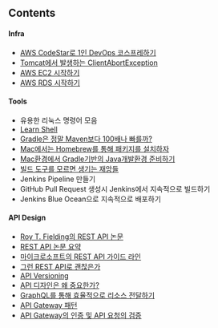 ## Contents

#### Infra

- [AWS CodeStar로 1인 DevOps 코스프레하기](https://github.com/stunstunstun/awesome-wiki/blob/master/DevOps/devops-aws-codestar.md)
- [Tomcat에서 발생하는 ClientAbortException](https://github.com/stunstunstun/awesome-wiki/blob/master/DevOps/devops-was-client-abort-exception.md)
- [AWS EC2 시작하기](https://github.com/stunstunstun/awesome-wiki/blob/master/DevOps/devops-aws-create-ec2-instance.md)
- [AWS RDS 시작하기](https://github.com/stunstunstun/awesome-wiki/blob/master/DevOps/devops-aws-rds-get-started.md)

#### Tools

- 유용한 리눅스 명령어 모음
- [Learn Shell](http://www.learnshell.org/)
- [Gradle은 정말 Maven보다 100배나 빠를까?](https://github.com/stunstunstun/awesome-wiki/blob/master/DevOps/devops-gradle-is-faster-than-maven.md)
- [Mac에서는 Homebrew를 통해 패키지를 설치하자](https://github.com/stunstunstun/awesome-wiki/blob/master/DevOps/devops-get-started-homebrew.md)
- [Mac환경에서 Gradle기반의 Java개발환경 준비하기](https://github.com/stunstunstun/awesome-wiki/blob/master/DevOps/devops-java-programming-environment.md)
- [빌드 도구를 모르면 생기는 재앙들](https://github.com/stunstunstun/awesome-wiki/blob/master/DevOps/devops-build-tool.md)
- Jenkins Pipeline 만들기
- GitHub Pull Request 생성시 Jenkins에서 지속적으로 빌드하기
- Jenkins Blue Ocean으로 지속적으로 배포하기

#### API Design

- [Roy T. Fielding의 REST API 논문](http://www.ics.uci.edu/~fielding/pubs/dissertation/top.htm)
- [REST API 논문 요약](https://blog.npcode.com/2017/03/02/%EB%B0%94%EC%81%9C-%EA%B0%9C%EB%B0%9C%EC%9E%90%EB%93%A4%EC%9D%84-%EC%9C%84%ED%95%9C-rest-%EB%85%BC%EB%AC%B8-%EC%9A%94%EC%95%BD/)
- [마이크로소프트의 REST API 가이드 라인](https://github.com/Microsoft/api-guidelines)
- [그런 REST API로 괜찮은가](http://slides.com/eungjun/rest)
- [API Versioning](https://stripe.com/blog/api-versioning)
- [API 디자인은 왜 중요한가?](https://github.com/stunstunstun/awesome-wiki/blob/master/DevOps/devops-api-design.md)
- [GraphQL를 통해 효율적으로 리소스 전달하기](../../master/DevOps/devops-graphql-api.md)
- [API Gateway 패턴](https://github.com/stunstunstun/awesome-wiki/blob/master/DevOps/devops-api-gateway.md)
- [API Gateway의 인증 및 API 요청의 검증](https://github.com/stunstunstun/awesome-wiki/blob/master/DevOps/devops-api-gateway-authentication.md)


